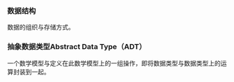 ### 数据结构

数据的组织与存储方式。

### 抽象数据类型Abstract Data Type（ADT）

一个数学模型与定义在此数学模型上的一组操作，即将数据类型与数据类型上的运算封装到一起。
